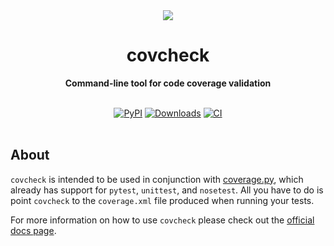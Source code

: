 <div align="center">
  <img src="https://storage.googleapis.com/hume-public-logos/covcheck/covcheck-dino-banner.png">
  <h1>covcheck</h1>

  <p>
    <strong>Command-line tool for code coverage validation</strong>
  </p>

  <br>
  <div>
    <a href="https://badge.fury.io/py/covcheck"><img src="https://badge.fury.io/py/covcheck.svg" alt="PyPI"></a>
    <a href="https://pepy.tech/project/covcheck"><img src="https://pepy.tech/badge/covcheck" alt="Downloads"></a>
    <a href="https://github.com/HumeAI/covcheck/actions/workflows/ci.yml"><img src="https://github.com/HumeAI/covcheck/actions/workflows/ci.yaml/badge.svg" alt="CI"></a>
  </div>
  <br>
</div>

## About

`covcheck` is intended to be used in conjunction with [coverage.py](https://coverage.readthedocs.io/), which already has support for `pytest`, `unittest`, and `nosetest`. All you have to do is point `covcheck` to the `coverage.xml` file produced when running your tests.

For more information on how to use `covcheck` please check out the [official docs page](https://humeai.github.io/covcheck).
